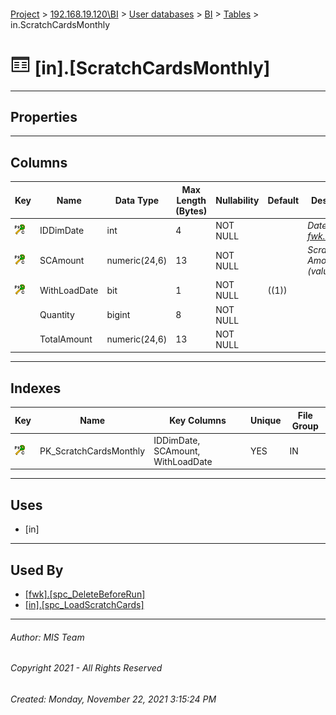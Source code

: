 #### 

[Project](../../../../index.md) > [192.168.19.120\\BI](../../../index.md) > [User databases](../../index.md) > [BI](../index.md) > [Tables](Tables.md) > in.ScratchCardsMonthly

# ![Tables](../../../../Images/Table32.png) [in].[ScratchCardsMonthly]

---

## <a name="#properties"></a>Properties



---

## <a name="#columns"></a>Columns

| Key | Name | Data Type | Max Length (Bytes) | Nullability | Default | Description |
|---|---|---|---|---|---|---|
| [![Cluster Primary Key PK_ScratchCardsMonthly: IDDimDate\SCAmount\WithLoadDate](../../../../Images/pkcluster.png)](#indexes) | IDDimDate | int | 4 | NOT NULL |  | _Date ID (see [fwk.DimDate](DimDate.md))_ |
| [![Cluster Primary Key PK_ScratchCardsMonthly: IDDimDate\SCAmount\WithLoadDate](../../../../Images/pkcluster.png)](#indexes) | SCAmount | numeric(24,6) | 13 | NOT NULL |  | _Scratch Card Amount (value)_ |
| [![Cluster Primary Key PK_ScratchCardsMonthly: IDDimDate\SCAmount\WithLoadDate](../../../../Images/pkcluster.png)](#indexes) | WithLoadDate | bit | 1 | NOT NULL | ((1)) |  |
|  | Quantity | bigint | 8 | NOT NULL |  |  |
|  | TotalAmount | numeric(24,6) | 13 | NOT NULL |  |  |


---

## <a name="#indexes"></a>Indexes

| Key | Name | Key Columns | Unique | File Group |
|---|---|---|---|---|
| [![Cluster Primary Key PK_ScratchCardsMonthly: IDDimDate\SCAmount\WithLoadDate](../../../../Images/pkcluster.png)](#indexes) | PK_ScratchCardsMonthly | IDDimDate, SCAmount, WithLoadDate | YES | IN |


---

## <a name="#uses"></a>Uses

* [in]


---

## <a name="#usedby"></a>Used By

* [[fwk].[spc_DeleteBeforeRun]](../Programmability/Stored_Procedures/spc_DeleteBeforeRun.md)
* [[in].[spc_LoadScratchCards]](../Programmability/Stored_Procedures/spc_LoadScratchCards.md)


---

###### Author:  MIS Team

###### Copyright 2021 - All Rights Reserved

###### Created: Monday, November 22, 2021 3:15:24 PM

